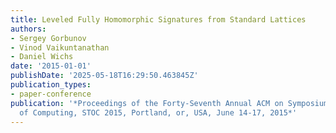 ```yaml
---
title: Leveled Fully Homomorphic Signatures from Standard Lattices
authors:
- Sergey Gorbunov
- Vinod Vaikuntanathan
- Daniel Wichs
date: '2015-01-01'
publishDate: '2025-05-18T16:29:50.463845Z'
publication_types:
- paper-conference
publication: '*Proceedings of the Forty-Seventh Annual ACM on Symposium on Theory
  of Computing, STOC 2015, Portland, or, USA, June 14-17, 2015*'
---
```

